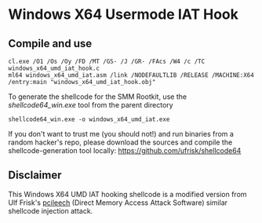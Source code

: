 # Windows X64 Usermode IAT Hook

## Compile and use

```
cl.exe /O1 /Os /Oy /FD /MT /GS- /J /GR- /FAcs /W4 /c /TC
windows_x64_umd_iat_hook.c
ml64 windows_x64_umd_iat.asm /link /NODEFAULTLIB /RELEASE /MACHINE:X64 /entry:main "windows_x64_umd_iat_hook.obj"
```

To generate the shellcode for the SMM Rootkit, use the *shellcode64_win.exe* tool from the parent directory
```
shellcode64_win.exe -o windows_x64_umd_iat.exe
```
If you don't want to trust me (you should not!) and run binaries from a random hacker's repo, please download the sources and compile the shellcode-generation tool locally: https://github.com/ufrisk/shellcode64


## Disclaimer

This Windows X64 UMD IAT hooking shellcode is a modified version from Ulf Frisk's [pcileech](https://github.com/ufrisk/pcileech) (Direct Memory Access Attack Software) similar shellcode injection attack.
